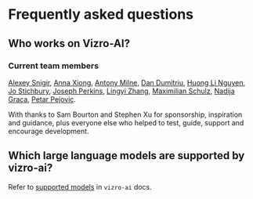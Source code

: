 # Frequently asked questions

## Who works on Vizro-AI?

### Current team members
[Alexey Snigir](https://github.com/l0uden),
[Anna Xiong](https://github.com/Anna-Xiong),
[Antony Milne](https://github.com/antonymilne),
[Dan Dumitriu](https://github.com/dandumitriu1),
[Huong Li Nguyen](https://github.com/huong-li-nguyen),
[Jo Stichbury](https://github.com/stichbury),
[Joseph Perkins](https://github.com/Joseph-Perkins),
[Lingyi Zhang](https://github.com/lingyielia),
[Maximilian Schulz](https://github.com/maxschulz-COL),
[Nadija Graca](https://github.com/nadijagraca),
[Petar Pejovic](https://github.com/petar-qb).

With thanks to Sam Bourton and Stephen Xu for sponsorship, inspiration and guidance, plus everyone else who helped to test, guide, support and encourage development.


## Which large language models are supported by vizro-ai?
Refer to [supported models](../user-guides/customize-vizro-ai.md#supported-models) in `vizro-ai` docs.
